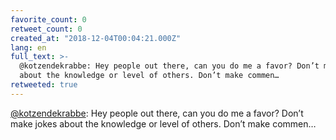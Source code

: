 ```yaml
---
favorite_count: 0
retweet_count: 0
created_at: "2018-12-04T00:04:21.000Z"
lang: en
full_text: >-
  @kotzendekrabbe: Hey people out there, can you do me a favor? Don’t make jokes
  about the knowledge or level of others. Don’t make commen…
retweeted: true
---
```


[@kotzendekrabbe](https://twitter.com/kotzendekrabbe): Hey people out there, can
you do me a favor? Don’t make jokes about the knowledge or level of others.
Don’t make commen…
